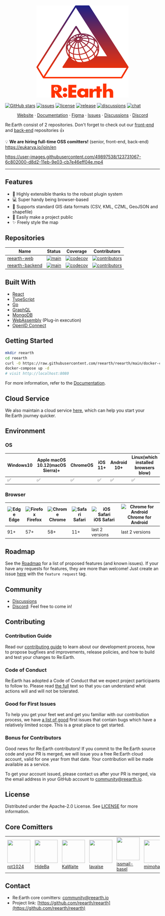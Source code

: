 <p align="center">
  <a href="https://github.com/reearth/reearth">
    <img src="./public/reearth-logo.svg" alt="Logo" width="300" height="300">
  </a>
</p>

[![GitHub stars](https://img.shields.io/github/stars/reearth/reearth.svg?style=social&label=Star&maxAge=2592000)](https://github.com/reearth/reearth/stargazers/)
[![issues](https://img.shields.io/github/issues/reearth/reearth)](https://img.shields.io/github/issues/reearth/reearth)
[![license](https://img.shields.io/github/license/reearth/reearth)](https://github.com/reearth/reearth/blob/main/LICENSE)
[![release](https://img.shields.io/github/release/reearth/reearth.svg)](https://GitHub.com/reearth/reearth/releases/)
[![discussions](https://img.shields.io/badge/discussion-welcome-green.svg)](https://github.com/reearth/reearth/discussions)
[![chat](https://img.shields.io/discord/870497079166910514?color=%237289DA&logo=discord)](https://discord.gg/Q6kmXnywfw)

<p align="center">
  <a href="https://reearth.io">Website</a>
  ·
  <a href="https://docs.reearth.io">Documentation</a>
  ·
  <a href="https://www.figma.com/community/file/1027048965458642686">Figma</a>
  ·
  <a href="https://github.com/reearth/reearth/issues">Issues</a>
  ·
  <a href="https://github.com/reearth/reearth/discussions">Discussions</a>
  ·
  <a href="https://discord.gg/XJhYkQQDAu">Discord</a>
</p>

Re:Earth consist of 2 repositories. Don't forget to check out our [front-end](https://github.com/reearth/reearth-web) and [back-end](https://github.com/reearth/reearth-backend) repositories 👍

💡 **We are hiring full-time OSS comitters!** (senior, front-end, back-end) https://eukarya.io/join/en

https://user-images.githubusercontent.com/49897538/123731067-6c802000-d8d2-11eb-9e03-cb7e46eff04e.mp4

---

## Features

- 🔌 Highly extensible thanks to the robust plugin system
- 💻 Super handy being browser-based
- 💪 Supports standard GIS data formats (CSV, KML, CZML, GeoJSON and shapefile)
- 📢 Easily make a project public
- ✨ Freely style the map

## Repositories

| Name | Status | Coverage | Contributors |
| --------- | --------- | --------- | --------- |
| [reearth-web](https://github.com/reearth/reearth-web) | [![main](https://github.com/reearth/reearth-web/actions/workflows/ci.yml/badge.svg)](https://github.com/reearth/reearth-web/actions/workflows/ci.yml) | [![codecov](https://codecov.io/gh/reearth/reearth-web/branch/main/graph/badge.svg?token=ZFLXJY1WLW)](https://codecov.io/gh/reearth/reearth-web) | [![contributors](https://img.shields.io/github/contributors/reearth/reearth-web)](https://GitHub.com/reearth/reearth-web/graphs/contributors/) |
| [reearth-backend](https://github.com/reearth/reearth-web) | [![main](https://github.com/reearth/reearth-backend/actions/workflows/ci.yml/badge.svg)](https://github.com/reearth/reearth-backend/actions/workflows/ci.yml) | [![codecov](https://codecov.io/gh/reearth/reearth-backend/branch/main/graph/badge.svg?token=4UV79645UP)](https://codecov.io/gh/reearth/reearth-backend) | [![contributors](https://img.shields.io/github/contributors/reearth/reearth-backend)](https://GitHub.com/reearth/reearth-backend/graphs/contributors/) |

## Built With

* [React](https://github.com/facebook/react)
* [TypeScript](https://github.com/microsoft/TypeScript)
* [Go](https://github.com/golang/go)
* [GraphQL](https://github.com/graphql)
* [MongoDB](https://www.mongodb.com/)
* [WebAssembly](https://webassembly.org/) (Plug-in execution)
* [OpenID Connect](https://openid.net/connect/)

## Getting Started

```sh
mkdir reearth
cd reearth
curl -O https://raw.githubusercontent.com/reearth/reearth/main/docker-compose.yml
docker-compose up -d
# visit http://localhost:8080
```

For more information, refer to the [Documentation](https://docs.reearth.io/developer-guide/intro/setup/set-up-reearth-in-your-environment).

## Cloud Service

We also maintain a cloud service [here](https://reearth.io/), which can help you start your Re:Earth journey quicker.

## Environment

### OS

| Windows10 | Apple macOS 10.12(macOS Sierra)+ | ChromeOS | iOS 11+ | Android 10+ | Linux(which installed browsers blow) |
| --------- | --------- | --------- | --------- | --------- | --------- |
| ✅ | ✅ | ✅ | ✅ | ✅ | ✅ |

### Browser

| ![Edge](https://raw.githubusercontent.com/alrra/browser-logos/master/src/edge/edge_32x32.png) <br />Edge | ![Firefox](https://raw.githubusercontent.com/alrra/browser-logos/master/src/firefox/firefox_32x32.png) <br /> Firefox | ![Chrome](https://raw.githubusercontent.com/alrra/browser-logos/master/src/chrome/chrome_32x32.png) <br /> Chrome | ![Safari](https://raw.githubusercontent.com/alrra/browser-logos/master/src/safari/safari_32x32.png) <br /> Safari | ![iOS Safari](https://raw.githubusercontent.com/alrra/browser-logos/master/src/safari-ios/safari-ios_32x32.png) <br />iOS Safari | ![Chrome for Android](https://raw.githubusercontent.com/alrra/browser-logos/master/src/chrome/chrome_32x32.png) <br/> Chrome for Android |
| --------- | --------- | --------- | --------- | --------- | --------- |
| 91+ | 57+| 58+| 11+ | last 2 versions | last 2 versions

## Roadmap

See the [Roadmap](https://github.com/reearth/reearth/projects/1) for a list of proposed features (and known issues).
If your have any requests for features, they are more than welcome! Just create an issue [here](https://github.com/reearth/reearth/issues?q=is%3Aissue+is%3Aopen+sort%3Aupdated-desc) with the `feature request` tag.

## Community

- [Discussions](https://github.com/reearth/reearth/discussions)
- [Discord](https://discord.gg/Q6kmXnywfw): Feel free to come in!

## Contributing

### Contribution Guide

Read our [contributing guide](https://docs.reearth.io/developer-guide/contribution) to learn about our development process, how to propose bugfixes and improvements, release policies, and how to build and test your changes to Re:Earth.

### Code of Conduct

Re:Earth has adopted a Code of Conduct that we expect project participants to follow to. Please read [the full](./CODE_OF_CONDUCT.md) text so that you can understand what actions will and will not be tolerated.

### Good for First Issues

To help you get your feet wet and get you familiar with our contribution process, we have [a list of good](https://github.com/reearth/reearth/projects/1#column-14917909) first issues that contain bugs which have a relatively limited scope. This is a great place to get started.

### Bonus for Contributors

Good news for Re:Earth contributors! If you commit to the Re:Earth source code and your PR is merged, we will issue you a free Re:Earth cloud account, valid for one year from that date. Your contribution will be made available as a service.

To get your account issued, please contact us after your PR is merged, via the email address in your GitHub account to community@reearth.io.

## License

Distributed under the Apache-2.0 License. See [LICENSE](LICENSE) for more information.

## Core Comitters

<table><tbody><tr>
<td><a href="https://github.com/rot1024">
<img src="https://github.com/rot1024.png" width="75" height="75"><br />rot1024
</a></td>
<td><a href="https://github.com/HideBa">
<img src="https://github.com/HideBa.png" width="75" height="75"><br />HideBa
</a></td>
<td><a href="https://github.com/KaWaite">
<img src="https://github.com/KaWaite.png" width="75" height="75"><br />KaWaite
</a></td>
<td><a href="https://github.com/lavalse">
<img src="https://github.com/lavalse.png" width="75" height="75"><br />lavalse
</a></td>
<td><a href="https://github.com/issmail-basel">
<img src="https://github.com/issmail-basel.png" width="75" height="75"><br />issmail-basel
</a></td>
<td><a href="https://github.com/mimoham24">
<img src="https://github.com/mimoham24.png" width="75" height="75"><br />mimoham24
</a></td>
<td><a href="https://github.com/yk-eukarya">
<img src="https://github.com/yk-eukarya.png" width="75" height="75"><br />yk-eukarya
</a></td>
<td><a href="https://github.com/kurohune538">
<img src="https://github.com/kurohune538.png" width="75" height="75"><br />kurohune538
</a></td>
</tr></tbody></table>

## Contact

- Re:Earth core comitters: [community@reearth.io](mailto:community@reearth.io)
- Project link: [https://github.com/reearth/reearth](https://github.com/reearth/reearth)
